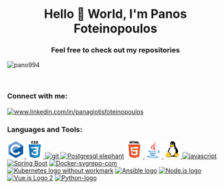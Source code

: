 <h1 align="center">Hello 👋 World, I'm Panos Foteinopoulos</h1>
<h3 align="center"> Feel free to check out my repositories</h3>

<img align="right" alt="">

<p align="left"> <img src="https://komarev.com/ghpvc/?username=pano994&label=Profile%20views&color=0e75b6&style=flat" alt="pano994" /> </p>

<p align="left"> <a href="https://github.com/ryo-ma/github-profile-trophy"><img src="" alt="" /></a> </p>

<h3 align="left">Connect with me:</h3>
<p align="left">
<a href="https://www.linkedin.com/in/panagiotisfoteinopoulos/" target="blank"><img align="center" src="" alt="www.linkedin.com/in/panagiotisfoteinopoulos" height="30" width="40" /></a>
</p>

<h3 align="left">Languages and Tools:</h3>
<p align="left"> <a href="https://www.cprogramming.com/" target="_blank" rel="noreferrer"> <img src="https://raw.githubusercontent.com/devicons/devicon/master/icons/c/c-original.svg" alt="c" width="40" height="40"/> </a> <a href="https://www.w3schools.com/css/" target="_blank" rel="noreferrer"> <img src="https://raw.githubusercontent.com/devicons/devicon/master/icons/css3/css3-original-wordmark.svg" alt="css3" width="40" height="40"/> </a> <a href="https://git-scm.com/" target="_blank" rel="noreferrer"> <img src="https://www.vectorlogo.zone/logos/git-scm/git-scm-icon.svg" alt="git" width="40" height="40"/> 
<a title="Daniel Lundin, PostgreSQL License &lt;https://www.postgresql.org/about/licence/&gt;, via Wikimedia Commons" href="https://commons.wikimedia.org/wiki/File:Postgresql_elephant.svg"><img width="40" alt="Postgresql elephant" src="https://upload.wikimedia.org/wikipedia/commons/thumb/2/29/Postgresql_elephant.svg/512px-Postgresql_elephant.svg.png?20080116191800"></a>
</a> <a href="https://www.w3.org/html/" target="_blank" rel="noreferrer"> <img src="https://raw.githubusercontent.com/devicons/devicon/master/icons/html5/html5-original-wordmark.svg" alt="html5" width="40" height="40"/> </a> <a href="https://www.java.com" target="_blank" rel="noreferrer"> <img src="https://raw.githubusercontent.com/devicons/devicon/master/icons/java/java-original.svg" alt="java" width="40" height="40"/> </a> <a href="https://www.linux.org/" target="_blank" rel="noreferrer"> <img src="https://raw.githubusercontent.com/devicons/devicon/master/icons/linux/linux-original.svg" alt="linux" width="40" height="40"/> <a href="https://www.javascript.com" target="_blank" rel="noreferrer"> <img src="https://upload.wikimedia.org/wikipedia/commons/thumb/9/99/Unofficial_JavaScript_logo_2.svg/512px-Unofficial_JavaScript_logo_2.svg.png?20141107110902" alt="javascript" width="40" height="40"/>  </a> 
 <a title="Pivotal Software, Inc., CC BY-SA 2.0 &lt;https://creativecommons.org/licenses/by-sa/2.0&gt;, via Wikimedia Commons" href="https://commons.wikimedia.org/wiki/File:Spring_Boot.svg"><img width="40" alt="Spring Boot" src="https://upload.wikimedia.org/wikipedia/commons/thumb/7/79/Spring_Boot.svg/512px-Spring_Boot.svg.png?20230616230349"></a> <a title="vscode-icons, CC BY-SA 4.0 &lt;https://creativecommons.org/licenses/by-sa/4.0&gt;, via Wikimedia Commons" href="https://commons.wikimedia.org/wiki/File:Docker-svgrepo-com.svg"><img width="40" alt="Docker-svgrepo-com" src="https://upload.wikimedia.org/wikipedia/commons/thumb/a/a7/Docker-svgrepo-com.svg/512px-Docker-svgrepo-com.svg.png?20230427111848"></a> <a title="Google, Public domain, via Wikimedia Commons" href="https://commons.wikimedia.org/wiki/File:Kubernetes_logo_without_workmark.svg"><img width="40" alt="Kubernetes logo without workmark" src="https://upload.wikimedia.org/wikipedia/commons/thumb/3/39/Kubernetes_logo_without_workmark.svg/512px-Kubernetes_logo_without_workmark.svg.png?20190926210707"></a> <a title="Ansible/Red Hat, Public domain, via Wikimedia Commons" href="https://commons.wikimedia.org/wiki/File:Ansible_logo.svg"><img width="30" alt="Ansible logo" src="https://upload.wikimedia.org/wikipedia/commons/thumb/2/24/Ansible_logo.svg/256px-Ansible_logo.svg.png?20210414073712"></a> <a title="Ryan Dahl, MIT &lt;http://opensource.org/licenses/mit-license.php&gt;, via Wikimedia Commons" href="https://commons.wikimedia.org/wiki/File:Node.js_logo.svg"><img width="40" alt="Node.js logo" src="https://upload.wikimedia.org/wikipedia/commons/thumb/d/d9/Node.js_logo.svg/512px-Node.js_logo.svg.png?20170401104355"></a> <a title="Evan You, https://github.com/yyx990803, CC BY 4.0 &lt;https://creativecommons.org/licenses/by/4.0&gt;, via Wikimedia Commons" href="https://commons.wikimedia.org/wiki/File:Vue.js_Logo_2.svg"><img width="40" alt="Vue.js Logo 2" src="https://upload.wikimedia.org/wikipedia/commons/thumb/9/95/Vue.js_Logo_2.svg/512px-Vue.js_Logo_2.svg.png?20170919082558"></a> <a title="Logo Python, CC BY 2.5 &lt;https://creativecommons.org/licenses/by/2.5&gt;, via Wikimedia Commons" href="https://commons.wikimedia.org/wiki/File:Python-logo.png"><img width="40" alt="Python-logo" src="https://upload.wikimedia.org/wikipedia/commons/thumb/3/31/Python-logo.png/512px-Python-logo.png?20240316152045"></a>





</p>

<p><img align="center" src="" alt="" /></p>


